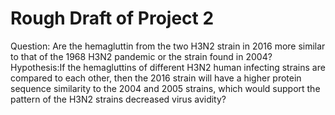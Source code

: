 # Rough Draft of Project 2
Question: Are the hemagluttin from the two H3N2 strain in 2016 more similar to that of the 1968 H3N2 pandemic or the strain found in 2004?
Hypothesis:If the hemagluttins of different H3N2 human infecting strains are compared to each other, then the 2016 strain will have a higher protein sequence similarity to the 2004 and 2005 strains, which would support the pattern of the H3N2 strains decreased virus avidity?
